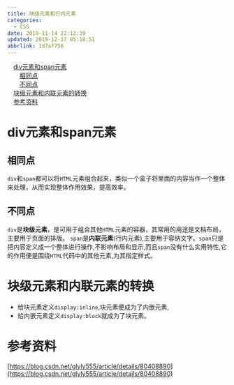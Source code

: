 ```yaml
---
title: 块级元素和行内元素
categories: 
  - CSS
date: 2019-11-14 22:12:39
updated: 2019-12-17 05:18:51
abbrlink: 1d7af756
---
```

<div id='my_toc'><a href="/blog/1d7af756/#div元素和span元素" class="header_1">div元素和span元素</a>&nbsp;<br><a href="/blog/1d7af756/#相同点" class="header_2">相同点</a>&nbsp;<br><a href="/blog/1d7af756/#不同点" class="header_2">不同点</a>&nbsp;<br><a href="/blog/1d7af756/#块级元素和内联元素的转换" class="header_1">块级元素和内联元素的转换</a>&nbsp;<br><a href="/blog/1d7af756/#参考资料" class="header_1">参考资料</a>&nbsp;<br></div>
<style>.header_1{margin-left: 1em;}.header_2{margin-left: 2em;}.header_3{margin-left: 3em;}.header_4{margin-left: 4em;}.header_5{margin-left: 5em;}.header_6{margin-left: 6em;}</style>
<!--more-->
<script>if (navigator.platform.search('arm')==-1){document.getElementById('my_toc').style.display = 'none';}var e,p = document.getElementsByTagName('p');while (p.length>0) {e = p[0];e.parentElement.removeChild(e);}</script>

<!--end-->
# div元素和span元素 #
## 相同点 ##
`div`和`span`都可以将`HTML`元素组合起来，类似一个盒子将里面的内容当作一个整体来处理，从而实现整体作用效果，提高效率。
## 不同点 ##
`div`是**块级元素**，是可用于组合其他`HTML`元素的容器，其常用的用途是文档布局，主要用于页面的排版。
`span`是**内联元素**(行内元素),主要用于容纳文字。`span`只是把内容定义成一个整体进行操作,不影响布局和显示,而且`span`没有什么实用特性,它的作用便是围绕`HTML`代码中的其他元素,为其指定样式。
# 块级元素和内联元素的转换 #
- 给块元素定义`display:inline`,块元素便成为了内嵌元素,
- 给内嵌元素定义`display:block`就成为了块元素。

# 参考资料 #
[https://blog.csdn.net/glyly555/article/details/80408890](https://blog.csdn.net/glyly555/article/details/80408890)
